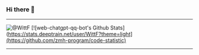 ### Hi there 👋
---
<img src="https://count.getloli.com/get/@WittF?theme=rule34" alt="@WittF" /> [![web-chatgpt-qq-bot's Github Stats](https://stats.deeptrain.net/user/WittF?theme=light](https://github.com/zmh-program/code-statistic)

---
<!--
**WittF/WittF** is a ✨ _special_ ✨ repository because its `README.md` (this file) appears on your GitHub profile.

Here are some ideas to get you started:

- 🔭 I’m currently working on ...
- 🌱 I’m currently learning ...
- 👯 I’m looking to collaborate on ...
- 🤔 I’m looking for help with ...
- 💬 Ask me about ...
- 📫 How to reach me: ...
- 😄 Pronouns: ...
- ⚡ Fun fact: ...
-->
